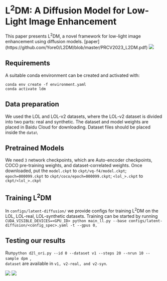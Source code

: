 <h1 >L<sup>2</sup>DM: A Diffusion Model for Low-Light Image Enhancement</h1>

<p>
This paper presents L<sup>2</sup>DM, a novel framework for low-light image enhancement using diffusion models. 
  [paper](https://github.com/Yore0/L2DM/blob/master/PRCV2023_L2DM.pdf)
<img src=https://github.com/Yore0/L2DM/blob/master/pic1.png>
  
</p>

## Requirements
A suitable conda environment can be created and activated with:
```
conda env create -f environment.yaml
conda activate ldm
```

## Data preparation
We used the LOL and LOL-v2 datasets, where the LOL-v2 dataset is divided into two parts: real and synthetic. The dataset and model weights are placed in Baidu Cloud for downloading.
Dataset files should be placed inside the ```data\```

## Pretrained Models
We need ```3``` network checkpoints, which are Auto-encoder checkpoints, COCO pre-training weights, and dataset-correlated weights.
Once downloaded, put the ```model.ckpt``` to ```ckpt/vq-f4/model.ckpt```; ```epoch=000099.ckpt``` to ```ckpt/coco/epoch=000099.ckpt```; ```<lol_>.ckpt``` to ```ckpt/<lol_>.ckpt```

## Training L<sup>2</sup>DM
In ```configs/latent-diffusion/``` we provide configs for training L<sup>2</sup>DM on the LOL, LOL-real, LOL-synthetic datasets. Training can be started by running
```CUDA_VISIBLE_DEVICES=<GPU_ID> python main_ll.py --base configs/latent-diffusion/<config_spec>.yaml -t --gpus 0,```

## Testing our results
Run```python d2l_ori.py --id 0 --dataset v1 --steps 20 --nrun 10 --sample dpm ```,<br>
```dataset``` are available in ```v1, v2-real, and v2-syn```.
<p>
  <img src=https://github.com/Yore0/L2DM/blob/master/pic2.png>
  <img src=https://github.com/Yore0/L2DM/blob/master/tab1.png>
</p>


